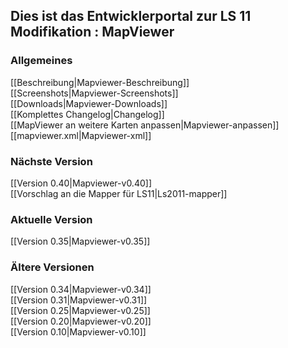 ## Dies ist das Entwicklerportal zur LS 11 Modifikation : MapViewer

### Allgemeines
[[Beschreibung|Mapviewer-Beschreibung]]  
[[Screenshots|Mapviewer-Screenshots]]  
[[Downloads|Mapviewer-Downloads]]  
[[Komplettes Changelog|Changelog]]  
[[MapViewer an weitere Karten anpassen|Mapviewer-anpassen]]  
[[mapviewer.xml|Mapviewer-xml]]   

### Nächste Version 
[[Version 0.40|Mapviewer-v0.40]]  
[[Vorschlag an die Mapper für LS11|Ls2011-mapper]]  

### Aktuelle Version
[[Version 0.35|Mapviewer-v0.35]]  

### Ältere Versionen
[[Version 0.34|Mapviewer-v0.34]]  
[[Version 0.31|Mapviewer-v0.31]]  
[[Version 0.25|Mapviewer-v0.25]]  
[[Version 0.20|Mapviewer-v0.20]]  
[[Version 0.10|Mapviewer-v0.10]]  